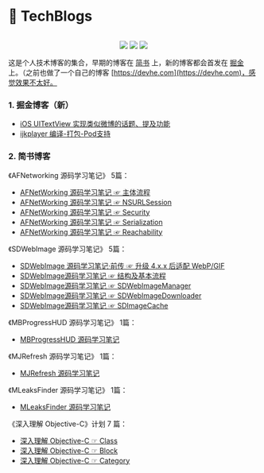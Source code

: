 #  TechBlogs

<p align='center'>
<img src=''>
</p>

<p align='center'>
<a href="https://juejin.im/user/3931509311147816"><img src="https://img.shields.io/badge/掘金-@riversea2015-fd6f32.svg?style=flat&colorA=1970fe"></a>
<a href="https://www.jianshu.com/u/71f817a3a70b"><img src="https://img.shields.io/badge/简书-@riversea2015-f974ce.svg?style=flat&colorA=f4292e"></a>
<img src="https://img.shields.io/badge/PR-welcome%20!-brightgreen.svg?colorA=a0cd34">
</p>

这是个人技术博客的集合，早期的博客在 [简书](https://www.jianshu.com/u/71f817a3a70b) 上，新的博客都会首发在 [掘金](https://juejin.cn/user/3931509311147816) 上。（之前也做了一个自己的博客 [https://devhe.com](https://devhe.com)，感觉效果不太好。

### 1. 掘金博客（新）

- [iOS UITextView 实现类似微博的话题、提及功能](https://juejin.cn/post/7105590718336335902)
- [ijkplayer 编译-打包-Pod支持](https://juejin.cn/post/7108018078641815565)

### 2. 简书博客
  
《AFNetworking 源码学习笔记》 5篇：

- [AFNetWorking 源码学习笔记 ☞ 主体流程](https://www.jianshu.com/p/b1c9639207d2)
- [AFNetWorking 源码学习笔记 ☞ NSURLSession](https://www.jianshu.com/p/569e184cc9aa)
- [AFNetWorking 源码学习笔记 ☞ Security](https://www.jianshu.com/p/77e8ab1b231e)
- [AFNetWorking 源码学习笔记 ☞ Serialization](https://www.jianshu.com/p/0132afd13e24)
- [AFNetWorking 源码学习笔记 ☞ Reachability](https://www.jianshu.com/p/451eb3eebda7)

《SDWebImage 源码学习笔记》 5篇：

- [SDWebImage 源码学习笔记·前传 ☞ 升级 4.x.x 后适配 WebP/GIF](https://www.jianshu.com/p/c3ec50e1942f)
- [SDWebImage源码学习笔记 ☞ 结构及基本流程](https://www.jianshu.com/p/99c9564043d2)
- [SDWebImage源码学习笔记 ☞ SDWebImageManager](https://www.jianshu.com/p/221b335cc760)
- [SDWebImage源码学习笔记 ☞ SDWebImageDownloader](https://www.jianshu.com/p/06071cba3404)
- [SDWebImage源码学习笔记 ☞ SDImageCache](https://www.jianshu.com/p/e3f4a7f57899)

《MBProgressHUD 源码学习笔记》 1篇：
- [MBProgressHUD 源码学习笔记](https://www.jianshu.com/p/b5eeee088e03)

《MJRefresh 源码学习笔记》 1篇：
- [MJRefresh 源码学习笔记](https://www.jianshu.com/p/c391621b3e80)

《MLeaksFinder 源码学习笔记》 1篇：
- [MLeaksFinder 源码学习笔记](https://www.jianshu.com/p/5a7e8360ba3f)

《深入理解 Objective-C》计划 7 篇：
- [深入理解 Objective-C ☞ Class](https://www.jianshu.com/p/241e8be676a9)
- [深入理解 Objective-C ☞ Block](https://www.jianshu.com/p/b3ef577b7646)
- [深入理解 Objective-C ☞ Category](https://www.jianshu.com/p/23160f71d843)
